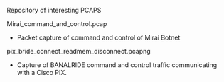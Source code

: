 Repository of interesting PCAPS

Mirai_command_and_control.pcap
- Packet capture of command and control of Mirai Botnet

pix_bride_connect_readmem_disconnect.pcapng
- Capture of BANALRIDE command and control traffic communicating with a Cisco PIX.
